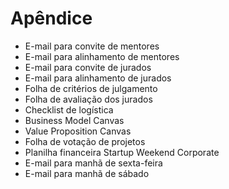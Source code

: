 # Apêndice

* E-mail para convite de mentores
* E-mail para alinhamento de mentores
* E-mail para convite de jurados
* E-mail para alinhamento de jurados
* Folha de critérios de julgamento
* Folha de avaliação dos jurados
* Checklist de logística
* Business Model Canvas
* Value Proposition Canvas
* Folha de votação de projetos
* Planilha financeira Startup Weekend Corporate
* E-mail para manhã de sexta-feira
* E-mail para manhã de sábado
